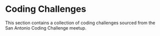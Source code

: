 # Coding Challenges

This section contains a collection of coding challenges sourced from the San
Antonio Coding Challenge meetup.
